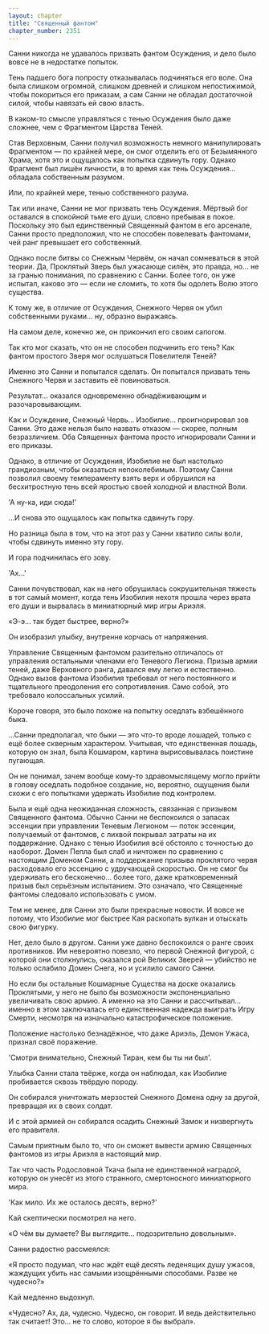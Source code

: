```yaml
---
layout: chapter
title: "Священный фантом"
chapter_number: 2351
---
```




Санни никогда не удавалось призвать фантом Осуждения, и дело было вовсе не в недостатке попыток.

Тень падшего бога попросту отказывалась подчиняться его воле. Она была слишком огромной, слишком древней и слишком непостижимой, чтобы покориться его приказам, а сам Санни не обладал достаточной силой, чтобы навязать ей свою власть.

В каком-то смысле управляться с тенью Осуждения было даже сложнее, чем с Фрагментом Царства Теней.

Став Верховным, Санни получил возможность немного манипулировать Фрагментом — по крайней мере, он смог отделить его от Безымянного Храма, хотя это и ощущалось как попытка сдвинуть гору. Однако Фрагмент был лишён личности, в то время как тень Осуждения… обладала собственным разумом.

Или, по крайней мере, тенью собственного разума.

Так или иначе, Санни не мог призвать тень Осуждения. Мёртвый бог оставался в спокойной тьме его души, словно пребывая в покое. Поскольку это был единственный Священный фантом в его арсенале, Санни просто предположил, что не способен повелевать фантомами, чей ранг превышает его собственный.

Однако после битвы со Снежным Червём, он начал сомневаться в этой теории. Да, Проклятый Зверь был ужасающе силён, это правда, но... не за гранью понимания, по сравнению с Санни. Более того, он уже испытал, каково это — если не сломить, то хотя бы одолеть Волю этого существа.

К тому же, в отличие от Осуждения, Снежного Червя он убил собственными руками… ну, образно выражаясь.

На самом деле, конечно же, он прикончил его своим сапогом.

Так кто мог сказать, что он не способен подчинить его тень? Как фантом простого Зверя мог ослушаться Повелителя Теней?

Именно это Санни и попытался сделать. Он попытался призвать тень Снежного Червя и заставить её повиноваться.

Результат… оказался одновременно обнадёживающим и разочаровывающим.

Как и Осуждение, Снежный Червь… Изобилие… проигнорировал зов Санни. Это даже нельзя было назвать отказом — скорее, полным безразличием. Оба Священных фантома просто игнорировали Санни и его приказы.

Однако, в отличие от Осуждения, Изобилие не был настолько грандиозным, чтобы оказаться непоколебимым. Поэтому Санни позволил своему темпераменту взять верх и обрушился на бесхитростную тень всей яростью своей холодной и властной Воли.

'А ну-ка, иди сюда!'

…И снова это ощущалось как попытка сдвинуть гору.

Но разница была в том, что на этот раз у Санни хватило силы воли, чтобы сдвинуть именно эту гору.

И гора подчинилась его зову.

'Ах…'

Санни почувствовал, как на него обрушилась сокрушительная тяжесть в тот самый момент, когда тень Изобилия нехотя прошла через врата его души и вырвалась в миниатюрный мир игры Ариэля.

«Э-э… так будет быстрее, верно?»

Он изобразил улыбку, внутренне корчась от напряжения.

Управление Священным фантомом разительно отличалось от управления остальными членами его Теневого Легиона. Призыв армии теней, даже Верховного ранга, давался ему легко и естественно. Однако вызов фантома Изобилия требовал от него постоянного и тщательного преодоления его сопротивления. Само собой, это требовало колоссальных усилий.

Короче говоря, это было похоже на попытку оседлать взбешённого быка.

…Санни предполагал, что быки — это что-то вроде лошадей, только с ещё более скверным характером. Учитывая, что единственная лошадь, которую он знал, была Кошмаром, картина вырисовывалась поистине пугающая.

Он не понимал, зачем вообще кому-то здравомыслящему могло прийти в голову оседлать подобное создание, но, вероятно, ощущения были схожи с его попытками удержать Изобилие под контролем.

Была и ещё одна неожиданная сложность, связанная с призывом Священного фантома. Обычно Санни не беспокоился о запасах эссенции при управлении Теневым Легионом — поток эссенции, получаемый от фантомов, с лихвой покрывал затраты на их поддержание. Однако с тенью Изобилия всё обстояло с точностью до наоборот. Домен Пепла был слаб и ничтожен по сравнению с настоящим Доменом Санни, а поддержание призыва проклятого червя расходовало его эссенцию с удручающей скоростью. Он не смог бы удерживать его бесконечно… более того, даже кратковременный призыв был серьёзным испытанием. Это означало, что Священные фантомы следовало использовать с умом.

Тем не менее, для Санни это были прекрасные новости. И вовсе не потому, что Изобилие мог быстрее Кая раскопать вулкан и отыскать свою фигурку.

Нет, дело было в другом. Санни уже давно беспокоился о ранге своих противников. Им невероятно повезло, что первой Снежной фигурой, с которой они столкнулись, оказался рой Великих Зверей — убийство не только ослабило Домен Снега, но и усилило самого Санни.

Но если бы остальные Кошмарные Существа на доске оказались Проклятыми, у него не было бы возможности экспоненциально увеличивать свою армию. А именно на это Санни и рассчитывал… именно в этом заключалась его единственная надежда выиграть Игру Смерти, несмотря на изначально катастрофическое положение.

Положение настолько безнадёжное, что даже Ариэль, Демон Ужаса, признал своё поражение.

'Смотри внимательно, Снежный Тиран, кем бы ты ни был'.

Улыбка Санни стала твёрже, когда он наблюдал, как Изобилие пробивается сквозь твёрдую породу.

Он собирался уничтожать мерзостей Снежного Домена одну за другой, превращая их в своих солдат.

И с этой армией он собирался осадить Снежный Замок и низвергнуть его правителя.

Самым приятным было то, что он сможет вывести армию Священных фантомов из игры Ариэля в настоящий мир.

Так что часть Родословной Ткача была не единственной наградой, которую он унесёт из этого странного, смертоносного миниатюрного мира.

'Как мило. Их же осталось десять, верно?'

Кай скептически посмотрел на него.

«О чём вы думаете? Вы выглядите… подозрительно довольным».

Санни радостно рассмеялся:

«Я просто подумал, что нас ждёт ещё десять леденящих душу ужасов, жаждущих убить нас самыми изощрёнными способами. Разве не чудесно?»

Кай медленно выдохнул.

«Чудесно? Ах, да, чудесно. Чудесно, он говорит. И ведь действительно так считает! Это… не то слово, которое я бы выбрал».

